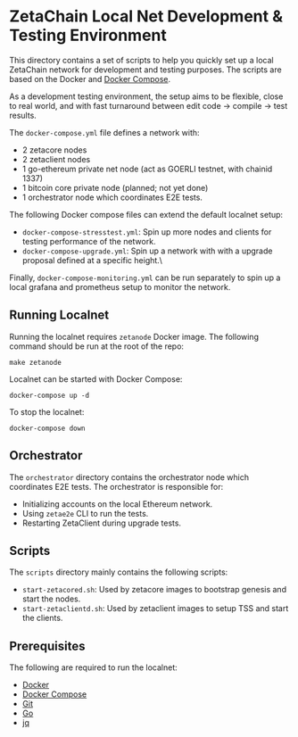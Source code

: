 # ZetaChain Local Net Development & Testing Environment
This directory contains a set of scripts to help you quickly set up a 
local ZetaChain network for development and testing purposes. 
The scripts are based on the Docker 
and [Docker Compose](https://docs.docker.com/compose/).

As a development testing environment, the setup aims to be
flexible, close to real world, and with fast turnaround
between edit code -> compile -> test results.

The `docker-compose.yml` file defines a network with:

* 2 zetacore nodes
* 2 zetaclient nodes
* 1 go-ethereum private net node (act as GOERLI testnet, with chainid 1337)
* 1 bitcoin core private node (planned; not yet done)
* 1 orchestrator node which coordinates E2E tests. 

The following Docker compose files can extend the default localnet setup:

- `docker-compose-stresstest.yml`: Spin up more nodes and clients for testing performance of the network.
- `docker-compose-upgrade.yml`: Spin up a network with with a upgrade proposal defined at a specific height.\

Finally, `docker-compose-monitoring.yml` can be run separately to spin up a local grafana and prometheus setup to monitor the network.

## Running Localnet

Running the localnet requires `zetanode` Docker image. The following command should be run at the root of the repo:

```
make zetanode
```

Localnet can be started with Docker Compose:

```
docker-compose up -d
```

To stop the localnet:

```
docker-compose down
```

## Orchestrator

The `orchestrator` directory contains the orchestrator node which coordinates E2E tests. The orchestrator is responsible for:

- Initializing accounts on the local Ethereum network.
- Using `zetae2e` CLI to run the tests.
- Restarting ZetaClient during upgrade tests.

## Scripts

The `scripts` directory mainly contains the following scripts:

- `start-zetacored.sh`: Used by zetacore images to bootstrap genesis and start the nodes.
- `start-zetaclientd.sh`: Used by zetaclient images to setup TSS and start the clients.

## Prerequisites

The following are required to run the localnet:

- [Docker](https://docs.docker.com/install/)
- [Docker Compose](https://docs.docker.com/compose/install/)
- [Git](https://git-scm.com/downloads)
- [Go](https://golang.org/doc/install)
- [jq](https://stedolan.github.io/jq/download/)
